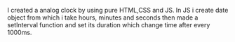I created a analog clock by using pure HTML,CSS and JS.
In JS i create date object from which i take hours, minutes and seconds then made a setInterval function and set its duration which change time after every 1000ms.
